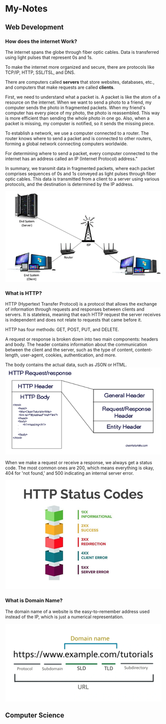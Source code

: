 # My-Notes

## Web Development

### How does the internet Work?
The internet spans the globe through fiber optic cables. Data is transferred using light pulses that represent 0s and 1s.

To make the internet more organized and secure, there are protocols like TCP/IP, HTTP, SSL/TSL, and DNS.

There are computers called <strong>servers</strong> that store websites, databases, etc., and computers that make requests are called <strong>clients</strong>.

First, we need to understand what a packet is. A packet is like the atom of a resource on the internet. When we want to send a photo to a friend, my computer sends the photo in fragmented packets. When my friend's computer has every piece of my photo, the photo is reassembled. This way is more efficient than sending the whole photo in one go. Also, when a packet is missing, my computer is notified, so it sends the missing piece.

To establish a network, we use a computer connected to a router. The router knows where to send a packet and is connected to other routers, forming a global network connecting computers worldwide.

For determining where to send a packet, every computer connected to the internet has an address called an IP (Internet Protocol) address."

In summary, we transmit data in fragmented packets, where each packet comprises sequences of 0s and 1s conveyed as light pulses through fiber optic cables. This data is transmitted from a client to a server using various protocols, and the destination is determined by the IP address.

![Internet Image](images/network.webp)

### What is HTTP?
HTTP (Hypertext Transfer Protocol) is a protocol that allows the exchange of information through requests and responses between clients and servers. It is stateless, meaning that each HTTP request the server receives is independent and does not relate to requests that came before it.

HTTP has four methods: GET, POST, PUT, and DELETE.

A request or response is broken down into two main components: headers and body. The header contains information about the communication between the client and the server, such as the type of content, content-length, user-agent, cookies, authentication, and more.

The body contains the actual data, such as JSON or HTML.
![header and body http image](images/http-header-and-body.png)

When we make a request or receive a response, we always get a status code. The most common ones are 200, which means everything is okay, 404 for 'not found,' and 500 indicating an internal server error.

![status code image](images/statushttp.jpg)

### What is Domain Name?
The domain name of a website is the easy-to-remember address used instead of the IP, which is just a numerical representation.

![Domain image](images/url-structure.webp)



## Computer Science